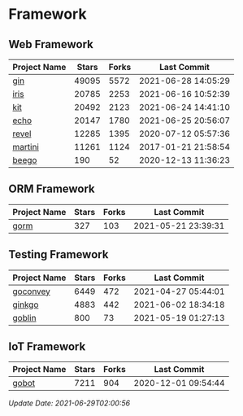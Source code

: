 # Framework

## Web Framework
| Project Name | Stars | Forks | Last Commit |
| ------------ | ----- | ----- | ----------- |
| [gin](https://github.com/gin-gonic/gin) | 49095 | 5572 | 2021-06-28 14:05:29 |
| [iris](https://github.com/kataras/iris) | 20785 | 2253 | 2021-06-16 10:52:39 |
| [kit](https://github.com/go-kit/kit) | 20492 | 2123 | 2021-06-24 14:41:10 |
| [echo](https://github.com/labstack/echo) | 20147 | 1780 | 2021-06-25 20:56:07 |
| [revel](https://github.com/revel/revel) | 12285 | 1395 | 2020-07-12 05:57:36 |
| [martini](https://github.com/go-martini/martini) | 11261 | 1124 | 2017-01-21 21:58:54 |
| [beego](https://github.com/astaxie/beego) | 190 | 52 | 2020-12-13 11:36:23 |

## ORM Framework
| Project Name | Stars | Forks | Last Commit |
| ------------ | ----- | ----- | ----------- |
| [gorm](https://github.com/jinzhu/gorm) | 327 | 103 | 2021-05-21 23:39:31 |

## Testing Framework
| Project Name | Stars | Forks | Last Commit |
| ------------ | ----- | ----- | ----------- |
| [goconvey](https://github.com/smartystreets/goconvey) | 6449 | 472 | 2021-04-27 05:44:01 |
| [ginkgo](https://github.com/onsi/ginkgo) | 4883 | 442 | 2021-06-02 18:34:18 |
| [goblin](https://github.com/franela/goblin) | 800 | 73 | 2021-05-19 01:27:13 |

## IoT Framework
| Project Name | Stars | Forks | Last Commit |
| ------------ | ----- | ----- | ----------- |
| [gobot](https://github.com/hybridgroup/gobot) | 7211 | 904 | 2020-12-01 09:54:44 |

*Update Date: 2021-06-29T02:00:56*